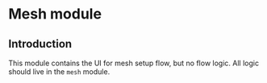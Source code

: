 # Mesh module

## Introduction

This module contains the UI for mesh setup flow, but no flow logic.  All logic should live in the `mesh` module.

